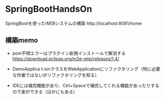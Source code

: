 # SpringBootHandsOn
SpringBootを使ったWEBシステムの構築
http://localhost:8081/home

## 構築memo
- pom不明エラーはプラグイン新規インストールで解消する
   https://download.eclipse.org/m2e-wtp/releases/1.4/
- DemoApplicaｔionクラスをWebApplicationにリファクタリング（特に必要な作業ではないがリファクタリングを知る）

- IDEには補完機能があり、Ctrl+Spaceで補完してくれる機能があったりするので楽ができる（ほかにもある）
